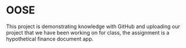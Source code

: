 # OOSE

This project is demonstrating knowledge with GitHub and uploading our project that we have been working on for class, the assignment is a hypothetical finance document app.
